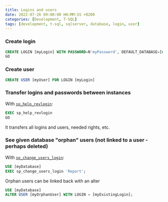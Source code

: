 ```yaml
---
title: Logins and users
date: 2022-07-26 09:00:00 HH:MM:SS +0200
categories: [Development, T-SQL]
tags: [development, t-sql, sqlserver, database, login, user]
---
```


### Create login

```sql
CREATE LOGIN [myLogin] WITH PASSWORD=N'myPassword', DEFAULT_DATABASE=[master], DEFAULT_LANGUAGE=[us_english], CHECK_EXPIRATION=ON, CHECK_POLICY=ON
GO
```

### Create user

```sql
CREATE USER [myUser] FOR LOGIN [myLogin]
```

### Transfer logins and passwords between instances

With [`sp_help_revlogin`](https://docs.microsoft.com/en-US/troubleshoot/sql/security/transfer-logins-passwords-between-instances):

```sql
EXEC sp_help_revlogin
GO
```

It transfers all logins and users, needed rights, etc.

### See given database "orphan" users (not linked to a user - perhaps deleted)

With [`sp_change_users_login`](https://docs.microsoft.com/en-us/sql/relational-databases/system-stored-procedures/sp-change-users-login-transact-sql?view=sql-server-ver16):

```sql
USE [myDatabase]
EXEC sp_change_users_login 'Report';
```

Orphan users can be linked back with an alter

```sql
USE [myDatabase]
ALTER USER [myOrphanUser] WITH LOGIN = [myExistingLogin];
```
